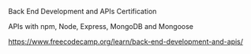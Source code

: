 Back End Development and APIs Certification  

APIs with npm, Node, Express, MongoDB and Mongoose

https://www.freecodecamp.org/learn/back-end-development-and-apis/
